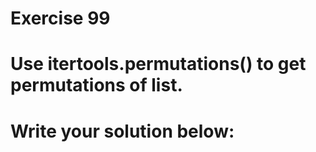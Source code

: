 # Exercise 99
# Use itertools.permutations() to get permutations of list.





# Write your solution below:
